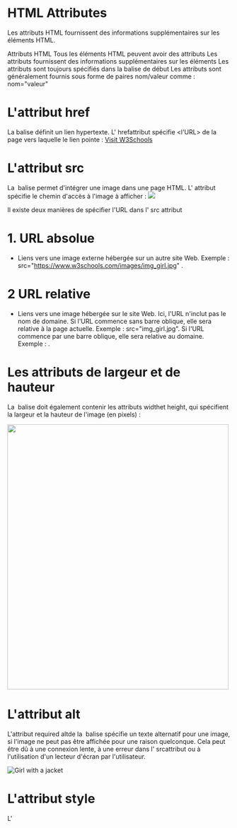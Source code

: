 # HTML Attributes

Les attributs HTML fournissent des informations supplémentaires sur les éléments HTML.

Attributs HTML
Tous les éléments HTML peuvent avoir des attributs
Les attributs fournissent des informations supplémentaires sur les éléments
Les attributs sont toujours spécifiés dans la balise de début
Les attributs sont généralement fournis sous forme de paires nom/valeur comme : nom="valeur"

# L'attribut href
La <a> balise définit un lien hypertexte. L' hrefattribut spécifie <l'URL> de la page vers laquelle le lien pointe :
<a href="https://www.w3schools.com">Visit W3Schools</a>

# L'attribut src
La <img> balise permet d'intégrer une image dans une page HTML. L' <src> attribut spécifie le chemin d'accès à l'image à afficher :
<img src="img_girl.jpg">

Il existe deux manières de spécifier l'URL dans l' src attribut 

# 1. URL absolue 
- Liens vers une image externe hébergée sur un autre site Web. Exemple : src="https://www.w3schools.com/images/img_girl.jpg" .

# 2  URL relative 
- Liens vers une image hébergée sur le site Web. Ici, l'URL n'inclut pas le nom de domaine. Si l'URL commence sans barre oblique, elle sera relative à la page actuelle. Exemple : src="img_girl.jpg". Si l'URL commence par une barre oblique, elle sera relative au domaine. Exemple : <a src="/images/img_girl.jpg"></a>.

# Les attributs de largeur et de hauteur

La <img> balise doit également contenir les attributs widthet height, qui spécifient la largeur et la hauteur de l'image (en pixels) :

<img src="img_girl.jpg" width="500" height="600">

# L'attribut alt

L'attribut required altde la <img> balise spécifie un texte alternatif pour une image, si l'image ne peut pas être affichée pour une raison quelconque. Cela peut être dû à une connexion lente, à une erreur dans l' srcattribut ou à l'utilisation d'un lecteur d'écran par l'utilisateur.

<img src="img_girl.jpg" alt="Girl with a jacket">

# L'attribut style

L' <style> attribut est utilisé pour ajouter des styles à un élément, tels que la couleur, la police, la taille, etc.

<p style="color:red;">This is a red paragraph.</p>

# L'attribut lang

Vous devez toujours inclure l' langattribut à l'intérieur de la <html> balise, pour déclarer la langue de la page Web. Cela est destiné à aider les moteurs de recherche et les navigateurs.

L'exemple suivant spécifie l'anglais comme langue : 
<!DOCTYPE html>
<html lang="en">
<body>
...
</body>
</html>

# L'attribut du titre
L' title attribut définit des informations supplémentaires sur un élément.

La valeur de l'attribut titre s'affichera sous forme d'info-bulle lorsque vous passerez la souris sur l'élément 

<p title="I'm a tooltip">This is a paragraph.</p>

# Nous suggérons : Toujours utiliser des attributs en minuscules le W3C recommande des attributs minuscules dans HTML et exige des attributs minuscules pour des types de documents plus stricts comme XHTML. !!!!

# Résumé du chapitre
Tous les éléments HTML peuvent avoir des attributs
L' hrefattribut de <a>spécifie l'URL de la page vers laquelle le lien mène
L' srcattribut de <img>spécifie le chemin vers l'image à afficher
Les attributs widthet de fournissent des informations sur la taille des imagesheight<img>
L' altattribut de <img>fournit un texte alternatif pour une image
L' styleattribut est utilisé pour ajouter des styles à un élément, tels que la couleur, la police, la taille, etc.
L' langattribut de la <html>balise déclare la langue de la page Web
L' titleattribut définit des informations supplémentaires sur un élément